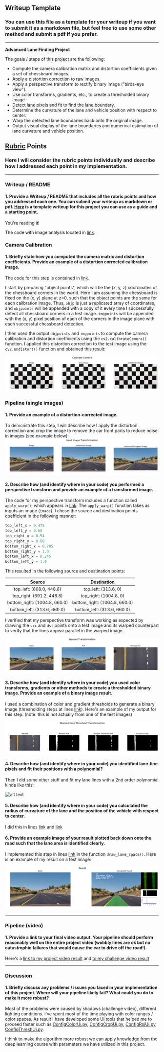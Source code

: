 ## Writeup Template

### You can use this file as a template for your writeup if you want to submit it as a markdown file, but feel free to use some other method and submit a pdf if you prefer.

---

**Advanced Lane Finding Project**

The goals / steps of this project are the following:

* Compute the camera calibration matrix and distortion coefficients given a set of chessboard images.
* Apply a distortion correction to raw images.
* Apply a perspective transform to rectify binary image ("birds-eye view").
* Use color transforms, gradients, etc., to create a thresholded binary image.
* Detect lane pixels and fit to find the lane boundary.
* Determine the curvature of the lane and vehicle position with respect to center.
* Warp the detected lane boundaries back onto the original image.
* Output visual display of the lane boundaries and numerical estimation of lane curvature and vehicle position.

[//]: # (Image References)

[image1]: ./examples/undistort_output.png "Undistorted"
[image2]: ./examples/distortion_corrected_image.png "Road Transformed"
[image3]: ./examples/binary_combo_example.png "Binary Example"
[image4]: ./examples/warped_straight_lines.png "Warp Example"
[image5]: ./examples/color_fit_lines.jpg "Fit Visual"
[image6]: ./examples/example_output.png "Output"
[video1]: ./project_video.mp4 "Video"

## [Rubric](https://review.udacity.com/#!/rubrics/571/view) Points

### Here I will consider the rubric points individually and describe how I addressed each point in my implementation.  

---

### Writeup / README

#### 1. Provide a Writeup / README that includes all the rubric points and how you addressed each one.  You can submit your writeup as markdown or pdf.  [Here](https://github.com/udacity/CarND-Advanced-Lane-Lines/blob/master/writeup_template.md) is a template writeup for this project you can use as a guide and a starting point.  

You're reading it!

The code with image analysis located in [link](solution.ipynb).

### Camera Calibration

#### 1. Briefly state how you computed the camera matrix and distortion coefficients. Provide an example of a distortion corrected calibration image.

The code for this step is contained in [link](experiments.py#L150).

I start by preparing "object points", which will be the (x, y, z) coordinates of the chessboard corners in the world. Here I am assuming the chessboard is fixed on the (x, y) plane at z=0, such that the object points are the same for each calibration image.  Thus, `objp` is just a replicated array of coordinates, and `objpoints` will be appended with a copy of it every time I successfully detect all chessboard corners in a test image.  `imgpoints` will be appended with the (x, y) pixel position of each of the corners in the image plane with each successful chessboard detection.  

I then used the output `objpoints` and `imgpoints` to compute the camera calibration and distortion coefficients using the `cv2.calibrateCamera()` function.  I applied this distortion correction to the test image using the `cv2.undistort()` function and obtained this result: 

![alt text][image1]

### Pipeline (single images)

#### 1. Provide an example of a distortion-corrected image.

To demonstrate this step, I will describe how I apply the distortion correction and crop the image to remove the car front parts to reduce noise in images (see example below):
![alt text][image2]

#### 2. Describe how (and identify where in your code) you performed a perspective transform and provide an example of a transformed image.

The code for my perspective transform includes a function called `apply_warp()`, which appears in [link](experiments.py#L333).  The `apply_warp()` function takes as inputs an image (`image`). I chose the source and destination points coefficient in the following manner:

```python
top_left_x = 0.475
top_left_y = 0.68
top_right_x = 0.54
top_right_y = 0.68
bottom_right_x = 0.785
bottom_right_y = 1.0
bottom_left_x = 0.245
bottom_left_y = 1.0
```

This resulted in the following source and destination points:

| Source        | Destination   | 
|:-------------:|:-------------:| 
| top_left: (608.0, 448.8)      | top_left: (313.6, 0)        | 
| top_right: (691.2, 448.8)      | top_right: (1004.8, 0)      |
| bottom_right: (1004.8, 660.0)     | bottom_right: (1004.8, 660.0)      |
| bottom_left: (313.6, 660.0)      | bottom_left: (313.6, 660.0)        |

I verified that my perspective transform was working as expected by drawing the `src` and `dst` points onto a test image and its warped counterpart to verify that the lines appear parallel in the warped image.

![alt text][image4]

#### 3. Describe how (and identify where in your code) you used color transforms, gradients or other methods to create a thresholded binary image.  Provide an example of a binary image result.

I used a combination of color and gradient thresholds to generate a binary image (thresholding steps at lines [link](experiments.py#L320)).  Here's an example of my output for this step.  (note: this is not actually from one of the test images)

![alt text][image3]

#### 4. Describe how (and identify where in your code) you identified lane-line pixels and fit their positions with a polynomial?

Then I did some other stuff and fit my lane lines with a 2nd order polynomial kinda like this:

![alt text][image5]

#### 5. Describe how (and identify where in your code) you calculated the radius of curvature of the lane and the position of the vehicle with respect to center.

I did this in lines [link](experiments.py#L569) and [link](experiments.py#L586)

#### 6. Provide an example image of your result plotted back down onto the road such that the lane area is identified clearly.

I implemented this step in lines [link](experiments.py#L605) in the function `draw_lane_space()`. Here is an example of my result on a test image:

![alt text][image6]

---

### Pipeline (video)

#### 1. Provide a link to your final video output.  Your pipeline should perform reasonably well on the entire project video (wobbly lines are ok but no catastrophic failures that would cause the car to drive off the road!).

Here's a [link to my project video result](./output_images/out_project_video.mp4) and [to my challenge video result](./output_images/out_challenge_video.mp4)

---

### Discussion

#### 1. Briefly discuss any problems / issues you faced in your implementation of this project.  Where will your pipeline likely fail?  What could you do to make it more robust?

Most of the problems were caused by shadows (challenge video), different lighting conditions. I've spent most of the time playing with color ranges / color spaces. As result I have developed some UI tools that helped me to proceed faster such as [ConfigColorUi.py](ConfigColorUi.py#L1), [ConfigCropUi.py](ConfigCropUi.py#L1), [ConfigRoiUi.py](ConfigRoiUi.py#L1), [ConfigThreshUi.py](ConfigThreshUi.py#L1).

I think to make the algorithm more robust we can apply knowledge from the deep learning course with parameters we have utilized in this project.